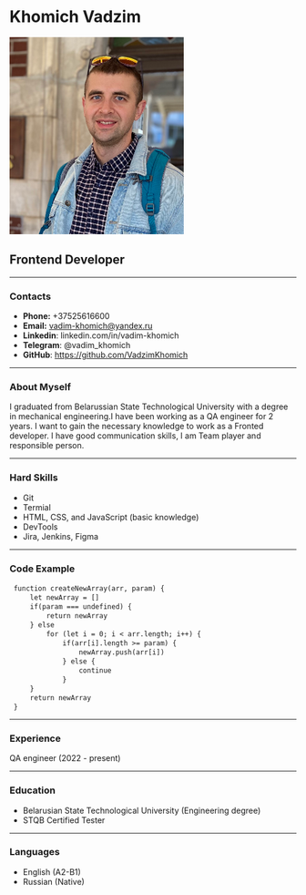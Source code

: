 # **Khomich Vadzim**
![](./cv-avatar.png)
## **Frontend Developer**
**** 
### **Contacts**
* **Phone:** +37525616600
* **Email:** vadim-khomich@yandex.ru
* **Linkedin**: linkedin.com/in/vadim-khomich
* **Telegram**: @vadim_khomich
* **GitHub**: https://github.com/VadzimKhomich
**** 
### **About Myself**
I graduated from Belarussian State Technological University with a degree in mechanical engineering.I have been working as a QA engineer for 2 years. I want to gain the necessary knowledge to work as a Fronted developer. I have good communication skills, I am Team player and responsible person.
**** 
### **Hard Skills**
* Git 
* Termial
* HTML, CSS, and JavaScript (basic knowledge)
* DevTools
* Jira, Jenkins, Figma
**** 
### **Code Example**
```
 function createNewArray(arr, param) {
     let newArray = []
     if(param === undefined) {
         return newArray
     } else 
         for (let i = 0; i < arr.length; i++) {
             if(arr[i].length >= param) {
                 newArray.push(arr[i])
             } else {
                 continue
             }           
     }
     return newArray
 } 
``` 
**** 
### **Experience**
QA engineer (2022 -  present)
**** 
### **Education**
* Belarusian State Technological University (Engineering degree)
* STQB Certified Tester
**** 
### **Languages**
* English (A2-B1)
* Russian (Native)
